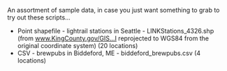 An assortment of sample data, in case you just want something to grab to try out these scripts...

* Point shapefile - lightrail stations in Seattle - LINKStations_4326.shp (from www.KingCounty.gov/GIS...I reprojected to WGS84 from the original coordinate system) (20 locations)
* CSV - brewpubs in Biddeford, ME - biddeford_brewpubs.csv (4 locations)
